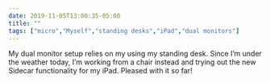 ```yaml
---
date: 2019-11-05T13:00:35-05:00
title: ""
tags: ["micro","Myself","standing desks","iPad","dual monitors"]
---
```

My dual monitor setup relies on my using my standing desk. Since I’m under the weather today, I’m working from a chair instead and trying out the new Sidecar functionality for my iPad. Pleased with it so far!
